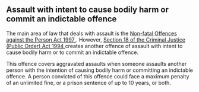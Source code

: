 ##  Assault with intent to cause bodily harm or commit an indictable offence

The main area of law that deals with assault is the [ Non-fatal Offences
against the Person Act 1997
](http://www.irishstatutebook.ie/eli/1997/act/26/enacted/en/html) . However, [
Section 18 of the Criminal Justice (Public Order) Act 1994
](http://www.irishstatutebook.ie/1994/en/act/pub/0002/sec0018.html#zza2y1994s18)
creates another offence of assault with intent to cause bodily harm or to
commit an indictable offence.

This offence covers aggravated assaults when someone assaults another person
with the intention of causing bodily harm or committing an indictable offence.
A person convicted of this offence could face a maximum penalty of an
unlimited fine, or a prison sentence of up to 10 years, or both.
